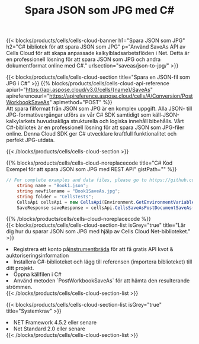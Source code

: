 ﻿---
title:  Spara JSON som JPG med C#
description:  Använder Aspose.Cells Cloud SDK för C# för att spara JSON-formatfilen som JPG-formatfil.
kwords: Excel, Save JSON as JPG, REST, C#
howto: How to save JSON as JPG using Aspose.Cells Cloud C# library.
---
{{< blocks/products/cells/cells-cloud-banner h1="Spara JSON som JPG" h2="C# bibliotek för att spara JSON som JPG" p="Använd SaveAs API av Cells Cloud för att skapa anpassade kalkylbladsarbetsflöden i Net. Detta är en professionell lösning för att spara JSON som JPG och andra dokumentformat online med C#." urlsection="saveas/json-to-jpg/" >}}

{{< blocks/products/cells/cells-cloud-section title="Spara en JSON-fil som JPG i C#" >}}
{{% blocks/products/cells/cells-cloud-api-reference apiurl="https://api.aspose.cloud/v3.0/cells/{name}/SaveAs" apireferenceurl="https://apireference.aspose.cloud/cells/#/Conversion/PostWorkbookSaveAs" apimethod="POST" %}}
<br/>
Att spara filformat från JSON som JPG är en komplex uppgift. Alla JSON- till JPG-formatövergångar utförs av vår C# SDK samtidigt som käll-JSON-kalkylarkets huvudsakliga strukturella och logiska innehåll bibehålls. Vårt C#-bibliotek är en professionell lösning för att spara JSON som JPG-filer online. Denna Cloud SDK ger C# utvecklare kraftfull funktionalitet och perfekt JPG-utdata.

{{< /blocks/products/cells/cells-cloud-section >}}

{{% blocks/products/cells/cells-cloud-noreplacecode title="C# Kod Exempel för att spara JSON som JPG med REST API" gistPath="" %}}
  
```cs
// For complete examples and data files, please go to https://github.com/aspose-cells-cloud/aspose-cells-cloud-dotnet/
    string name = "Book1.json";
    string newfilename = "Book1SaveAs.jpg";
    string folder = "CellsTests";
    CellsApi cellsApi = new CellsApi(Environment.GetEnvironmentVariable("ProductClientId"), Environment.GetEnvironmentVariable("ProductClientSecret"));
    SaveResponse saveResponse = cellsApi.CellsSaveAsPostDocumentSaveAs(name, null, newfilename, null,null,folder);
```
  
{{% /blocks/products/cells/cells-cloud-noreplacecode %}}
<br/>
{{< blocks/products/cells/cells-cloud-section-list isGrey="true" title="Lär dig hur du sparar JSON som JPG med hjälp av Cells Cloud Net-biblioteket." >}}
<li> Registrera ett konto på<a href="https://dashboard.aspose.cloud/">instrumentbräda</a> för att få gratis API kvot & auktoriseringsinformation</li>
<li>Installera C#-biblioteket och lägg till referensen (importera biblioteket) till ditt projekt.</li>
<li>Öppna källfilen i C#</li>
<li>Använd metoden `PostWorkbookSaveAs` för att hämta den resulterande strömmen.</li>
{{< /blocks/products/cells/cells-cloud-section-list >}}

{{< blocks/products/cells/cells-cloud-section-list isGrey="true" title="Systemkrav" >}}
<li>NET Framework 4.5.2 eller senare</li>
<li>Net Standard 2.0 eller senare</li>
{{< /blocks/products/cells/cells-cloud-section-list >}}
